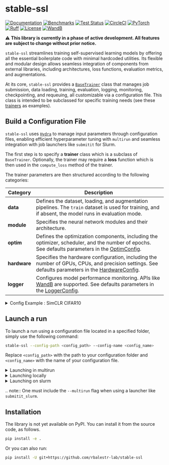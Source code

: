 # stable-ssl

[![Documentation](https://img.shields.io/badge/Documentation-blue.svg)](https://rbalestr-lab.github.io/stable-ssl.github.io/dev/)
[![Benchmarks](https://img.shields.io/badge/Benchmarks-blue.svg)](https://github.com/rbalestr-lab/stable-ssl/tree/main/benchmarks)
[![Test Status](https://github.com/rbalestr-lab/stable-ssl/actions/workflows/testing.yml/badge.svg)](https://github.com/rbalestr-lab/stable-ssl/actions/workflows/testing.yml)
[![CircleCI](https://dl.circleci.com/status-badge/img/gh/rbalestr-lab/stable-ssl/tree/main.svg?style=svg)](https://dl.circleci.com/status-badge/redirect/gh/rbalestr-lab/stable-ssl/tree/main)
[![PyTorch](https://img.shields.io/badge/PyTorch-ee4c2c?logo=pytorch&logoColor=white)](https://pytorch.org/get-started/locally/)
[![Ruff](https://img.shields.io/endpoint?url=https://raw.githubusercontent.com/astral-sh/ruff/main/assets/badge/v2.json)](https://github.com/astral-sh/ruff)
[![License](https://img.shields.io/badge/License-MIT-yellow.svg)](https://opensource.org/licenses/MIT)
[![WandB](https://raw.githubusercontent.com/wandb/assets/main/wandb-github-badge-gradient.svg)](https://wandb.ai/site)

⚠️ **This library is currently in a phase of active development. All features are subject to change without prior notice.**

``stable-ssl`` streamlines training self-supervised learning models by offering all the essential boilerplate code with minimal hardcoded utilities. Its flexible and modular design allows seamless integration of components from external libraries, including architectures, loss functions, evaluation metrics, and augmentations.

At its core, `stable-ssl` provides a [`BaseTrainer`](https://rbalestr-lab.github.io/stable-ssl.github.io/dev/gen_modules/stable_ssl.BaseTrainer.html#stable_ssl.BaseTrainer) class that manages job submission, data loading, training, evaluation, logging, monitoring, checkpointing, and requeuing, all customizable via a configuration file. This class is intended to be subclassed for specific training needs (see these [trainers](https://rbalestr-lab.github.io/stable-ssl.github.io/dev/trainers.html) as examples).


## Build a Configuration File

`stable-ssl` uses [`Hydra`](https://hydra.cc/) to manage input parameters through configuration files, enabling efficient hyperparameter tuning with ``multirun`` and seamless integration with job launchers like ``submitit`` for Slurm.

The first step is to specify a **trainer** class which is a subclass of `BaseTrainer`.
Optionally, the trainer may require a **loss** function which is then used in the `compute_loss` method of the trainer.

The trainer parameters are then structured according to the following categories:

| **Category**     | **Description**                                                                                                                                        |
|------------------|--------------------------------------------------------------------------------------------------------------------------------------------------------|
| **data**         | Defines the dataset, loading, and augmentation pipelines. The `train` dataset is used for training, and if absent, the model runs in evaluation mode.  |
| **module**       | Specifies the neural network modules and their architecture.                                                                                           |
| **optim**        | Defines the optimization components, including the optimizer, scheduler, and the number of epochs. See defaults parameters in the [OptimConfig].       |
| **hardware**     | Specifies the hardware configuration, including the number of GPUs, CPUs, and precision settings. See defaults parameters in the [HardwareConfig].     |
| **logger**       | Configures model performance monitoring. APIs like [WandB](https://wandb.ai/home) are supported. See defaults parameters in the [LoggerConfig].        |

[OptimConfig]: https://rbalestr-lab.github.io/stable-ssl.github.io/dev/api/gen_modules/stable_ssl.config.OptimConfig.html#stable_ssl.config.OptimConfig
[HardwareConfig]: https://rbalestr-lab.github.io/stable-ssl.github.io/dev/api/gen_modules/stable_ssl.config.HardwareConfig.html#stable_ssl.config.HardwareConfig
[LoggerConfig]: https://rbalestr-lab.github.io/stable-ssl.github.io/dev/api/gen_modules/stable_ssl.config.LoggerConfig.html#stable_ssl.config.LoggerConfig


<details>
  <summary>Config Example : SimCLR CIFAR10</summary>

```yaml
trainer:
  # ===== Base Trainer =====
  _target_: stable_ssl.JointEmbeddingTrainer

  # ===== loss Parameters =====
  loss:
    _target_: stable_ssl.NTXEntLoss
    temperature: 0.5

  # ===== Module Parameters =====
  module:
    backbone:
      _target_: stable_ssl.modules.load_backbone
      name: resnet50
      low_resolution: True
      num_classes: null
    projector:
      _target_: stable_ssl.modules.MLP
      sizes: [2048, 2048, 128]
    projector_classifier:
      _target_: torch.nn.Linear
      in_features: 128
      out_features: ${trainer.data._num_classes}
    backbone_classifier:
      _target_: torch.nn.Linear
      in_features: 2048
      out_features: ${trainer.data._num_classes}

  # ===== Optim Parameters =====
  optim:
    epochs: 1000
    optimizer:
      _target_: stable_ssl.optimizers.LARS
      _partial_: True
      lr: 5
      weight_decay: 1e-6
    scheduler:
      _target_: stable_ssl.schedulers.LinearWarmupCosineAnnealing
      _partial_: True
      total_steps: ${eval:'${trainer.optim.epochs} * ${trainer.data._num_train_samples} // ${trainer.data.train.batch_size}'}

  # ===== Data Parameters =====
  data:
    _num_classes: 10
    _num_train_samples: 50000
    train: # training dataset as indicated by name 'train'
      _target_: torch.utils.data.DataLoader
      batch_size: 256
      drop_last: True
      shuffle: True
      num_workers: 6
      dataset:
        _target_: torchvision.datasets.CIFAR10
        root: ~/data
        train: True
        download: True
        transform:
          _target_: stable_ssl.data.MultiViewSampler
          transforms:
            # === First View ===
            - _target_: torchvision.transforms.v2.Compose
              transforms:
                - _target_: torchvision.transforms.v2.RandomResizedCrop
                  size: 32
                  scale:
                    - 0.2
                    - 1.0
                - _target_: torchvision.transforms.v2.RandomHorizontalFlip
                  p: 0.5
                - _target_: torchvision.transforms.v2.RandomApply
                  p: 0.8
                  transforms:
                    - {
                        _target_: torchvision.transforms.v2.ColorJitter,
                        brightness: 0.4,
                        contrast: 0.4,
                        saturation: 0.2,
                        hue: 0.1,
                      }
                - _target_: torchvision.transforms.v2.RandomGrayscale
                  p: 0.2
                - _target_: torchvision.transforms.v2.ToImage
                - _target_: torchvision.transforms.v2.ToDtype
                  dtype:
                    _target_: stable_ssl.utils.str_to_dtype
                    _args_: [float32]
                  scale: True
            # === Second View ===
            - _target_: torchvision.transforms.v2.Compose
              transforms:
                - _target_: torchvision.transforms.v2.RandomResizedCrop
                  size: 32
                  scale:
                    - 0.2
                    - 1.0
                - _target_: torchvision.transforms.v2.RandomHorizontalFlip
                  p: 0.5
                - _target_: torchvision.transforms.v2.RandomApply
                  p: 0.8
                  transforms:
                    - {
                        _target_: torchvision.transforms.v2.ColorJitter,
                        brightness: 0.4,
                        contrast: 0.4,
                        saturation: 0.2,
                        hue: 0.1,
                      }
                - _target_: torchvision.transforms.v2.RandomGrayscale
                  p: 0.2
                - _target_: torchvision.transforms.v2.RandomSolarize
                  threshold: 128
                  p: 0.2
                - _target_: torchvision.transforms.v2.ToImage
                - _target_: torchvision.transforms.v2.ToDtype
                  dtype:
                    _target_: stable_ssl.utils.str_to_dtype
                    _args_: [float32]
                  scale: True
    test: # can be any name
      _target_: torch.utils.data.DataLoader
      batch_size: 256
      num_workers: ${trainer.data.train.num_workers}
      dataset:
        _target_: torchvision.datasets.CIFAR10
        train: False
        root: ~/data
        transform:
          _target_: torchvision.transforms.v2.Compose
          transforms:
            - _target_: torchvision.transforms.v2.ToImage
            - _target_: torchvision.transforms.v2.ToDtype
              dtype:
                _target_: stable_ssl.utils.str_to_dtype
                _args_: [float32]
              scale: True

  # ===== Logger Parameters =====
  logger:
    eval_every_epoch: 10
    log_every_step: 100
    wandb: True
    metric:
      test:
        acc1:
          _target_: torchmetrics.classification.MulticlassAccuracy
          num_classes: ${trainer.data._num_classes}
          top_k: 1
        acc5:
          _target_: torchmetrics.classification.MulticlassAccuracy
          num_classes: ${trainer.data._num_classes}
          top_k: 5

  # ===== Hardware Parameters =====
  hardware:
    seed: 0
    float16: true
    device: "cuda:0"
    world_size: 1

```
</details>


## Launch a run

To launch a run using a configuration file located in a specified folder, simply use the following command:

```bash
stable-ssl --config-path <config_path> --config-name <config_name>
```

Replace `<config_path>` with the path to your configuration folder and `<config_name>` with the name of your configuration file.


<details>
  <summary>Launching in multirun</summary>

```bash
stable-ssl --multirun --config-path <config_path> --config-name <config_name> ++trainer.data.train.batch_size=128,256,512
```
</details>


<details>
  <summary>Launching locally</summary>

```bash
stable-ssl --config-path <config_path> --config-name <config_name> ++trainer.data.train.batch_size=128,256,512
```
</details>


<details>
  <summary>Launching on slurm</summary>

```bash
stable-ssl --multirun --config-path <config_path> --config-name <config_name> hydra/launcher=submitit_slurm
```
</details>

.. note::
  One must include the ``--multirun`` flag when using a launcher like ``submitit_slurm``.


## Installation

The library is not yet available on PyPI. You can install it from the source code, as follows.

```bash
pip install -e .
```

Or you can also run:

```bash
pip install -U git+https://github.com/rbalestr-lab/stable-ssl
```
